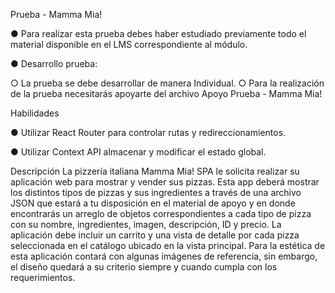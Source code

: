 Prueba - Mamma Mia!

● Para realizar esta prueba debes haber estudiado previamente todo el material
disponible en el LMS correspondiente al módulo.

● Desarrollo prueba:

○ La prueba se debe desarrollar de manera Individual.
○ Para la realización de la prueba necesitarás apoyarte del archivo Apoyo
Prueba - Mamma Mia!

Habilidades

● Utilizar React Router para controlar rutas y redireccionamientos.

● Utilizar Context API almacenar y modificar el estado global.

Descripción
La pizzería italiana Mamma Mia! SPA le solicita realizar su aplicación web para mostrar y
vender sus pizzas. Esta app deberá mostrar los distintos tipos de pizzas y sus ingredientes a
través de una archivo JSON que estará a tu disposición en el material de apoyo y en donde
encontrarás un arreglo de objetos correspondientes a cada tipo de pizza con su nombre,
ingredientes, imagen, descripción, ID y precio.
La aplicación debe incluir un carrito y una vista de detalle por cada pizza seleccionada en el
catálogo ubicado en la vista principal.
Para la estética de esta aplicación contará con algunas imágenes de referencia, sin
embargo, el diseño quedará a su criterio siempre y cuando cumpla con los requerimientos.
